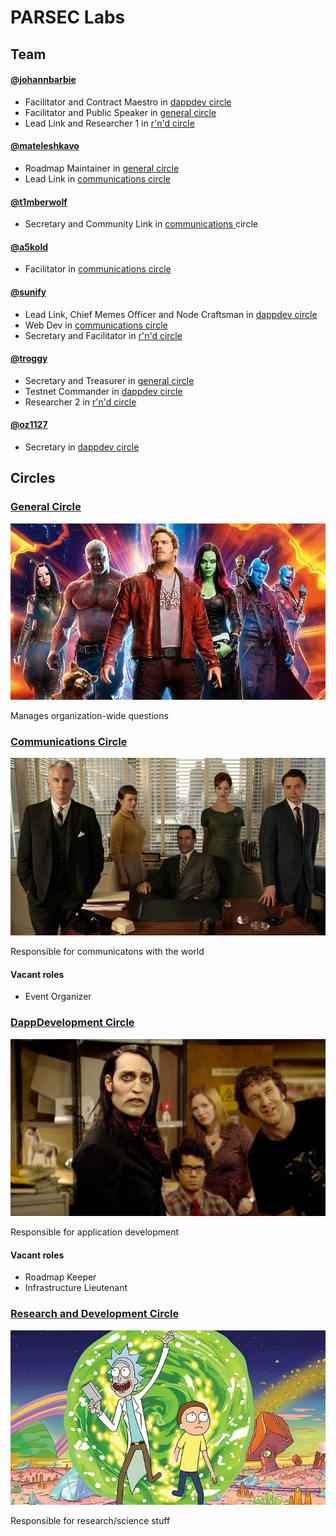 # PARSEC Labs

## Team

#### [@johannbarbie](https://github.com/johannbarbie)
- Facilitator and Contract Maestro in [dappdev circle](dappdev.md)
- Facilitator and Public Speaker in [general circle](general-circle.md)
- Lead Link and Researcher 1 in [r'n'd circle](rnd.md)

#### [@mateleshkavo](https://github.com/mateleshkavo)
- Roadmap Maintainer in [general circle](general-circle.md)
- Lead Link in [communications circle](comm.md)

#### [@t1mberwolf](https://github.com/t1mberwolf)
- Secretary and Community Link in [communications ](comm.md)circle

#### [@a5kold](https://github.com/a5kold)
- Facilitator in [communications circle](comm.md)

#### [@sunify](https://github.com/sunify)
- Lead Link, Chief Memes Officer and Node Craftsman in [dappdev circle](dappdev.md)
- Web Dev in [communications circle](comm.md)
- Secretary and Facilitator in [r'n'd circle](rnd.md)

#### [@troggy](https://github.com/troggy)
- Secretary and Treasurer in [general circle](general-circle.md)
- Testnet Commander in [dappdev circle](dappdev.md)
- Researcher 2 in [r'n'd circle](rnd.md)

#### [@oz1127](https://github.com/oz1127)
- Secretary in [dappdev circle](dappdev.md)

## Circles

### [General Circle](general-circle.md)

![General Circle](guardians-of-the-galaxy.jpg)

Manages organization-wide questions

### [Communications Circle](comm.md)

![Communications Circle](mad-men.jpg)

Responsible for communicatons with the world

#### Vacant roles

- Event Organizer

### [DappDevelopment Circle](dappdev.md)

![DappDevelopment Circle](it-crowd.jpg)

Responsible for application development

#### Vacant roles

- Roadmap Keeper
- Infrastructure Lieutenant

### [Research and Development Circle](rnd.md)

![R'n'D Circle](rick-and-morty.jpg)

Responsible for research/science stuff
